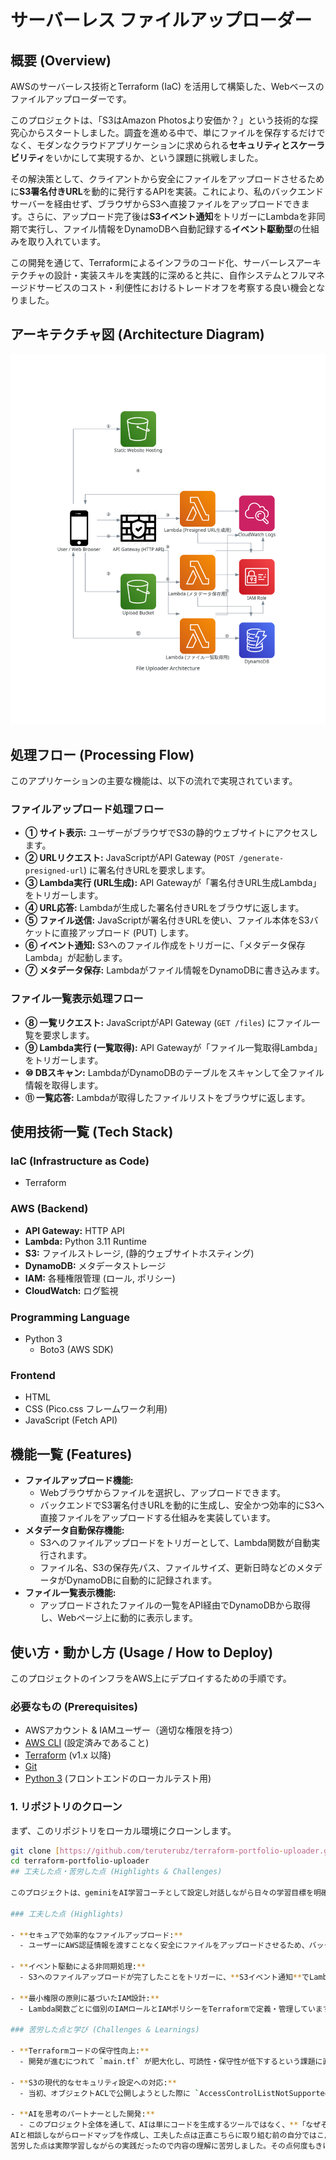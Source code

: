 # サーバーレス ファイルアップローダー

## 概要 (Overview)
AWSのサーバーレス技術とTerraform (IaC) を活用して構築した、Webベースのファイルアップローダーです。

このプロジェクトは、「S3はAmazon Photosより安価か？」という技術的な探究心からスタートしました。調査を進める中で、単にファイルを保存するだけでなく、モダンなクラウドアプリケーションに求められる**セキュリティとスケーラビリティ**をいかにして実現するか、という課題に挑戦しました。

その解決策として、クライアントから安全にファイルをアップロードさせるために**S3署名付きURL**を動的に発行するAPIを実装。これにより、私のバックエンドサーバーを経由せず、ブラウザからS3へ直接ファイルをアップロードできます。さらに、アップロード完了後は**S3イベント通知**をトリガーにLambdaを非同期で実行し、ファイル情報をDynamoDBへ自動記録する**イベント駆動型**の仕組みを取り入れています。

この開発を通じて、Terraformによるインフラのコード化、サーバーレスアーキテクチャの設計・実装スキルを実践的に深めると共に、自作システムとフルマネージドサービスのコスト・利便性におけるトレードオフを考察する良い機会となりました。
## アーキテクチャ図 (Architecture Diagram)

![サーバーレスファイルアップローダー構成図](images/file_uploader_architecture.png)
## 処理フロー (Processing Flow)

このアプリケーションの主要な機能は、以下の流れで実現されています。

### ファイルアップロード処理フロー

- **① サイト表示:** ユーザーがブラウザでS3の静的ウェブサイトにアクセスします。
- **② URLリクエスト:** JavaScriptがAPI Gateway (`POST /generate-presigned-url`) に署名付きURLを要求します。
- **③ Lambda実行 (URL生成):** API Gatewayが「署名付きURL生成Lambda」をトリガーします。
- **④ URL応答:** Lambdaが生成した署名付きURLをブラウザに返します。
- **⑤ ファイル送信:** JavaScriptが署名付きURLを使い、ファイル本体をS3バケットに直接アップロード (PUT) します。
- **⑥ イベント通知:** S3へのファイル作成をトリガーに、「メタデータ保存Lambda」が起動します。
- **⑦ メタデータ保存:** Lambdaがファイル情報をDynamoDBに書き込みます。

### ファイル一覧表示処理フロー

- **⑧ 一覧リクエスト:** JavaScriptがAPI Gateway (`GET /files`) にファイル一覧を要求します。
- **⑨ Lambda実行 (一覧取得):** API Gatewayが「ファイル一覧取得Lambda」をトリガーします。
- **⑩ DBスキャン:** LambdaがDynamoDBのテーブルをスキャンして全ファイル情報を取得します。
- **⑪ 一覧応答:** Lambdaが取得したファイルリストをブラウザに返します。

## 使用技術一覧 (Tech Stack)

### IaC (Infrastructure as Code)
- Terraform

### AWS (Backend)
- **API Gateway:** HTTP API
- **Lambda:** Python 3.11 Runtime
- **S3:** ファイルストレージ, (静的ウェブサイトホスティング)
- **DynamoDB:** メタデータストレージ
- **IAM:** 各種権限管理 (ロール, ポリシー)
- **CloudWatch:** ログ監視

### Programming Language
- Python 3
  - Boto3 (AWS SDK)

### Frontend
- HTML
- CSS (Pico.css フレームワーク利用)
- JavaScript (Fetch API)

## 機能一覧 (Features)

- **ファイルアップロード機能:**
  - Webブラウザからファイルを選択し、アップロードできます。
  - バックエンドでS3署名付きURLを動的に生成し、安全かつ効率的にS3へ直接ファイルをアップロードする仕組みを実装しています。
- **メタデータ自動保存機能:**
  - S3へのファイルアップロードをトリガーとして、Lambda関数が自動実行されます。
  - ファイル名、S3の保存先パス、ファイルサイズ、更新日時などのメタデータがDynamoDBに自動的に記録されます。
- **ファイル一覧表示機能:**
  - アップロードされたファイルの一覧をAPI経由でDynamoDBから取得し、Webページ上に動的に表示します。

## 使い方・動かし方 (Usage / How to Deploy)

このプロジェクトのインフラをAWS上にデプロイするための手順です。

### 必要なもの (Prerequisites)

* AWSアカウント & IAMユーザー（適切な権限を持つ）
* [AWS CLI](https://aws.amazon.com/jp/cli/) (設定済みであること)
* [Terraform](https://www.terraform.io/downloads.html) (v1.x 以降)
* [Git](https://git-scm.com/downloads)
* [Python 3](https://www.python.org/downloads/) (フロントエンドのローカルテスト用)

### 1. リポジトリのクローン
まず、このリポジトリをローカル環境にクローンします。
```bash
git clone [https://github.com/teruterubz/terraform-portfolio-uploader.git](https://github.com/teruterubz/terraform-portfolio-uploader.git)
cd terraform-portfolio-uploader
## 工夫した点・苦労した点 (Highlights & Challenges)

このプロジェクトは、geminiをAI学習コーチとして設定し対話しながら日々の学習目標を明確にすることで、技術的な課題を一つずつ解決していくというスタイルで進めました。当初は、これほど多岐にわたるサービスを連携させたアプリケーションを自分一人で構築できるとは思いませんでしたが、以下の挑戦を通じて実現することができました。

### 工夫した点 (Highlights)

- **セキュアで効率的なファイルアップロード:**
  - ユーザーにAWS認証情報を渡すことなく安全にファイルをアップロードさせるため、バックエンドで動的に **S3署名付きURL** を発行するアーキテクチャを採用しました。これにより、クライアントのブラウザからS3へ直接ファイルを転送できるため、バックエンドサーバーの負荷を大幅に軽減しています。

- **イベント駆動による非同期処理:**
  - S3へのファイルアップロードが完了したことをトリガーに、**S3イベント通知**でLambda関数を起動させています。これにより、ファイルのメタデータ保存処理を非同期で行えるため、ユーザーのアップロード体験の応答性を損なわない構成を実現しました。

- **最小権限の原則に基づいたIAM設計:**
  - Lambda関数ごとに個別のIAMロールとIAMポリシーをTerraformで定義・管理しています。「署名付きURL生成」「メタデータ保存」「ファイル一覧取得」といった各機能が必要とする最低限の権限（S3へのPutObject、DynamoDBへのPutItemやScanなど）のみを付与することで、セキュリティのベストプラクティスである**最小権限の原則**を実践しました。

### 苦労した点と学び (Challenges & Learnings)

- **Terraformコードの保守性向上:**
  - 開発が進むにつれて `main.tf` が肥大化し、可読性・保守性が低下するという課題に直面しました。これを解決するため、リソースを役割ごと（`s3.tf`, `iam.tf`, `lambda.tf`など）にファイル分割する**リファクタリング**を実践しました。これにより、Terraformのコードをクリーンに保つ重要性と、その具体的な手法を学びました。

- **S3の現代的なセキュリティ設定への対応:**
  - 当初、オブジェクトACLで公開しようとした際に `AccessControlListNotSupported` エラーに直面しました。原因を調査する中で、現在のAWSのセキュリティ推奨設定（ACLの無効化）を学び、**バケットポリシー**を使ってアクセス制御を行うモダンな方法に切り替えることで解決しました。公式ドキュメントを読み解き、エラーからベストプラクティスを学ぶ良い経験となりました。

- **AIを思考のパートナーとした開発:**
  - このプロジェクト全体を通して、AIは単にコードを生成するツールではなく、**「なぜその技術を選ぶのか？」**という問いを深めるための思考の壁打ち相手でした。不明点を即座に質問・解消し、得られた知識をすぐに実践・デプロイするという高速な学習サイクルを回せたことが、このポートフォリオを短期間で完成させられた大きな要因です。AIを使いこなすための知識を蓄えながら、今後も成長していきたいです。
AIと相談しながらロードマップを作成し、工夫した点は正直こちらに取り組む前の自分ではこんなものを作れるとは思いませんでした。それをAIを使うことで、またそれによって日々何をやるかを明確化することでここまで取り組むことができました。
苦労した点は実際学習しながらの実践だったので内容の理解に苦労しました。その点何度もきけるAIでなければできなかった勉強法だとつくづく実感しています。AIとともに何かを作成するというのは何事も手軽に作ることができるようになったということですがそれを理解できていなければ、なぜそれを選んだのかがわかっていなければ意味がないと思います。それを今回実感しました。AIはあくまでツールでそれを使いこなすための知識も貯えながら成長していきたいと思いました。非常に学びのあるポートフォリオでした。